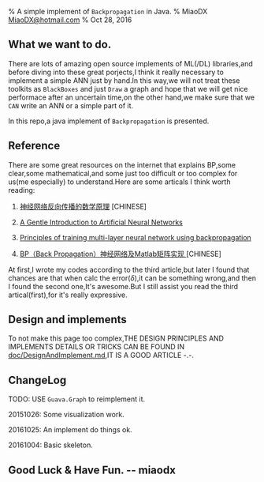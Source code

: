 % A simple implement of `Backpropagation` in Java.
% MiaoDX MiaoDX@hotmail.com
% Oct 28, 2016
## What we want to do.

There are lots of amazing open source implements of ML(/DL) libraries,and before diving into these great porjects,I think it really necessary to implement a simple ANN just by hand.In this way,we will not treat these toolkits as `BlackBoxes` and just `Draw` a graph and hope that we will get nice performace after an uncertain time,on the other hand,we make sure that we `CAN` write an ANN or a simple part of it.

In this repo,a java implement of `Backpropagation` is presented.

## Reference

There are some great resources on the internet that explains BP,some clear,some mathematical,and some just too difficult or too complex for us(me especially) to understand.Here are some articals I think worth reading:

1. [神经网络反向传播的数学原理](https://zhuanlan.zhihu.com/p/22473137) [CHINESE]

2. [A Gentle Introduction to Artificial Neural Networks](https://theclevermachine.wordpress.com/tag/backpropagation/)

3. [Principles of training multi-layer neural network using backpropagation](http://galaxy.agh.edu.pl/%7Evlsi/AI/backp_t_en/backprop.html)

4. [BP（Back Propagation）神经网络及Matlab矩阵实现 ](http://blog.csdn.net/wsywl/article/details/6364744) [CHINESE]

At first,I wrote my codes according to the third article,but later I found that chances are that when calc the error($\delta$),it can be something wrong,and then I found the second one,It's awesome.But I still assist you read the third artical(first),for it's really expressive.

## Design and implements

To not make this page too complex,THE DESIGN PRINCIPLES AND IMPLEMENTS DETAILS OR TRICKS CAN BE FOUND IN [doc/DesignAndImplement.md](DesignAndImplement.md),IT IS A GOOD ARTICLE -.-.

## ChangeLog

TODO: USE `Guava.Graph` to reimplement it.

20151026: Some visualization work.

20161025: An implement do things ok.

20161004: Basic skeleton.

## Good Luck & Have Fun. -- miaodx